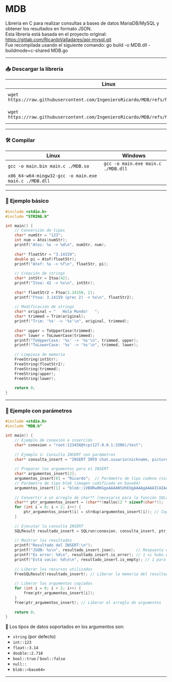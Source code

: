 # MDB

Librería en C para realizar consultas a bases de datos MariaDB/MySQL y obtener los resultados en formato JSON.  
Esta librería está basada en el proyecto original: https://gitlab.com/RicardoValladares/api-mysql.git  
Fue recompilada usando el siguiente comando: go build -o MDB.dll -buildmode=c-shared MDB.go

---

### 📥 Descargar la librería

| Linux | Windows |
| --- | --- |
| `wget https://raw.githubusercontent.com/IngenieroRicardo/MDB/refs/heads/main/MDB.so` | `Invoke-WebRequest https://raw.githubusercontent.com/IngenieroRicardo/MDB/refs/heads/main/MDB.dll -OutFile ./MDB.dll` |
| `wget https://raw.githubusercontent.com/IngenieroRicardo/MDB/refs/heads/main/MDB.h` | `Invoke-WebRequest https://raw.githubusercontent.com/IngenieroRicardo/MDB/refs/heads/main/MDB.h -OutFile ./MDB.h` |

---

### 🛠️ Compilar

| Linux | Windows |
| --- | --- |
| `gcc -o main.bin main.c ./MDB.so` | `gcc -o main.exe main.c ./MDB.dll` |
| `x86_64-w64-mingw32-gcc -o main.exe main.c ./MDB.dll` |  |

---

### 🧪 Ejemplo básico

```C
#include <stdio.h>
#include "STRING.h"

int main() {
    // Conversión de tipos
    char* numStr = "123";
    int num = Atoi(numStr);
    printf("Atoi: %s -> %d\n", numStr, num);
    
    char* floatStr = "3.14159";
    double pi = Atof(floatStr);
    printf("Atof: %s -> %f\n", floatStr, pi);
    
    // Creación de strings
    char* intStr = Itoa(42);
    printf("Itoa: 42 -> %s\n", intStr);
    
    char* floatStr2 = Ftoa(3.14159, 2);
    printf("Ftoa: 3.14159 (prec 2) -> %s\n", floatStr2);
    
    // Modificación de strings
    char* original = "   Hola Mundo!   ";
    char* trimmed = Trim(original);
    printf("Trim: '%s' -> '%s'\n", original, trimmed);
    
    char* upper = ToUpperCase(trimmed);
    char* lower = ToLowerCase(trimmed);
    printf("ToUpperCase: '%s' -> '%s'\n", trimmed, upper);
    printf("ToLowerCase: '%s' -> '%s'\n", trimmed, lower);
    
    // Limpieza de memoria
    FreeString(intStr);
    FreeString(floatStr2);
    FreeString(trimmed);
    FreeString(upper);
    FreeString(lower);
    
    return 0;
}
```

---

### 🧪 Ejemplo con parámetros

```C
#include <stdio.h>
#include "MDB.h"

int main() {
    // Ejemplo de conexión e inserción
    char* conexion = "root:123456@tcp(127.0.0.1:3306)/test";
    
    // Ejemplo 1: Consulta INSERT con parámetros
    char* consulta_insert = "INSERT INTO chat.usuario(nickname, picture) VALUES (?, ?);";
    
    // Preparar los argumentos para el INSERT
    char* argumentos_insert[2];
    argumentos_insert[0] = "Ricardo";  // Parámetro de tipo cadena (nickname)
    // Parámetro de tipo blob (imagen codificada en base64)
    argumentos_insert[1] = "blob::iVBORw0KGgoAAAANSUhEUgAAAAgAAAAICAIAAABLbSncAAAAAXNSR0IArs4c6QAAAARnQU1BAACxjwv8YQUAAAAJcEhZcwAADsMAAA7DAcdvqGQAAAArSURBVBhXY/iPA0AlGBgwGFAKlwQmAKrAIgcVRZODCsI5cAAVgVDo4P9/AHe4m2U/OJCWAAAAAElFTkSuQmCC";
    
    // Convertir a un arreglo de char** (necesario para la función SQLrun)
    char** ptr_argumentos_insert = (char**)malloc(2 * sizeof(char*));
    for (int i = 0; i < 2; i++) {
        ptr_argumentos_insert[i] = strdup(argumentos_insert[i]); // Copiar cada argumento
    }
    
    // Ejecutar la consulta INSERT
    SQLResult resultado_insert = SQLrun(conexion, consulta_insert, ptr_argumentos_insert, 2);
    
    // Mostrar los resultados
    printf("Resultado del INSERT:\n");
    printf("JSON: %s\n", resultado_insert.json);         // Respuesta en formato JSON
    printf("Es error: %d\n", resultado_insert.is_error); // 1 si hubo error, 0 si éxito
    printf("Está vacío: %d\n\n", resultado_insert.is_empty); // 1 para consultas que no retornan datos
    
    // Liberar los recursos utilizados
    FreeSQLResult(resultado_insert); // Liberar la memoria del resultado
    
    // Liberar los argumentos copiados
    for (int i = 0; i < 2; i++) {
        free(ptr_argumentos_insert[i]);
    }
    free(ptr_argumentos_insert); // Liberar el arreglo de argumentos
    
    return 0;
}
```



📝 Los tipos de datos soportados en los argumentos son:
- `string` (por defecto)
- `int::123`
- `float::3.14`
- `double::2.718`
- `bool::true` / `bool::false`
- `null::`
- `blob::<base64>`

---

